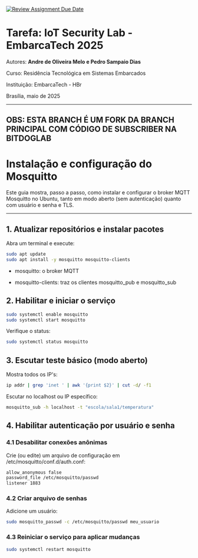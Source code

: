 [![Review Assignment Due Date](https://classroom.github.com/assets/deadline-readme-button-22041afd0340ce965d47ae6ef1cefeee28c7c493a6346c4f15d667ab976d596c.svg)](https://classroom.github.com/a/G8V_0Zaq)

# Tarefa: IoT Security Lab - EmbarcaTech 2025

Autores: **Andre de Oliveira Melo e Pedro Sampaio Dias**

Curso: Residência Tecnológica em Sistemas Embarcados

Instituição: EmbarcaTech - HBr

Brasília, maio de 2025

---
**OBS: ESTA BRANCH É UM FORK DA BRANCH PRINCIPAL COM CÓDIGO DE SUBSCRIBER NA BITDOGLAB**
---

# Instalação e configuração do Mosquitto

Este guia mostra, passo a passo, como instalar e configurar o broker MQTT Mosquitto no Ubuntu, tanto em modo aberto (sem autenticação) quanto com usuário e senha e TLS.

---

## 1. Atualizar repositórios e instalar pacotes

Abra um terminal e execute:

```bash
sudo apt update
sudo apt install -y mosquitto mosquitto-clients
```
- mosquitto: o broker MQTT

- mosquitto-clients: traz os clientes mosquitto_pub e mosquitto_sub

## 2. Habilitar e iniciar o serviço

```bash
sudo systemctl enable mosquitto
sudo systemctl start mosquitto
```
Verifique o status:

```bash
sudo systemctl status mosquitto
```

## 3. Escutar teste básico (modo aberto)

Mostra todos os IP's:

```bash
ip addr | grep 'inet ' | awk '{print $2}' | cut -d/ -f1
```

Escutar no localhost ou IP específico:

```bash
mosquitto_sub -h localhost -t "escola/sala1/temperatura"
```

## 4. Habilitar autenticação por usuário e senha

### 4.1 Desabilitar conexões anônimas
Crie (ou edite) um arquivo de configuração em /etc/mosquitto/conf.d/auth.conf:

```bash
allow_anonymous false
password_file /etc/mosquitto/passwd
listener 1883
```

### 4.2 Criar arquivo de senhas
Adicione um usuário:

```bash
sudo mosquitto_passwd -c /etc/mosquitto/passwd meu_usuario
```

### 4.3 Reiniciar o serviço para aplicar mudanças

```bash
sudo systemctl restart mosquitto
```
